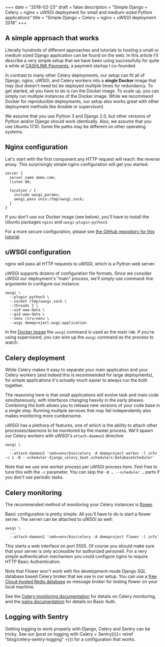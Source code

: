 +++
date = "2018-02-23"
draft = false
description = "Simple Django + Celery + nginx + uWSGI deployment for small and medium-sized Python applications"
title = "Simple Django + Celery + nginx + uWSGI deployment 2018"
+++

## A simple approach that works

Literally hundreds of different approaches and tutorials to hosting a small or medium sized Django application can be found on the web. In this article I'll describe a very simple setup that we have been using successfully for quite a while at [CASHLINK Payments](https://cashlink.io), a payment startup I co-founded.

In contrast to many other Celery deployments, our setup can fit all of Django, nginx, uWSGI, and Celery workers into a **single Docker** image that may (but doesn't need to) be deployed multiple times for redundancy. To get started, all you have to do is run the Docker image. To scale up, you can simply run multiple instances of the Docker image. While we recommend Docker for reproducible deployments, our setup also works great with  other deployment methods like Ansible or supervisord.

We assume that you use Python 3 and Django 2.0, but other versions of Python and/or Django should work identically. Also, we assume that you use Ubuntu 17.10. Some file paths may be different on other operating systems.

## Nginx configuration

Let's start with the first component any HTTP request will reach: the reverse proxy. This surprisingly simple nginx configuration will get you started:

```nginx
server {
  server_name demo.com;
  listen 80;

  location / {
    include uwsgi_params;
    uwsgi_pass unix:/tmp/uwsgi.sock;
  }
}
```

If you don't use our Docker image (see below), you'll have to install the Ubuntu packages `nginx` and `uwsgi-plugin-python3`.

For a more secure configuration, please see [the GitHub repository for this tutorial](https://github.com/jonashaag/django-nginx-uwsgi-celery-deployment).

## uWSGI configuration

nginx will pass all HTTP requests to uWSGI, which is a Python web server.

uWSGI supports dozens of configuration file formats. Since we consider uWSGI our deployment's "main" process, we'll simply use command-line arguments to configure our instance.

```
uwsgi \
  --plugin python3 \
  --socket /tmp/uwsgi.sock \
  --threads 2 \
  --uid www-data \
  --gid www-data \
  --venv /srv/venv \
  --wsgi demoproject.wsgi:application
```

In the [Docker image](https://github.com/jonashaag/django-nginx-uwsgi-celery-deployment) the `uwsgi` command is used as the main `CWD`. If you're using supervisord, you can wire up the `uwsgi` command as the process to watch.

## Celery deployment

While Celery makes it easy to separate your main application and your Celery workers (and indeed this is recommended for large deployments), for simple applications it's actually much easier to always run the both together.

The reasoning here is that small applications will evolve task and main code simultaneously, with interfaces changing heavily in the early phases. Combining the both allows you to release new versions of your code base in a single step. Running multiple services that may fail independently also makes monitoring more cumbersome.

uWSGI has a plethora of features, one of which is the ability to attach other processes/daemons to be monitored by the master process. We'll spawn our Celery workers with uWSGI's `attach-daemon2` directive:

```
uwsgi \
  ...
  --attach-daemon2 'cmd=venv/bin/celery -A demoproject worker -l info -c 1 -B --scheduler django_celery_beat.schedulers:DatabaseScheduler'
```

Note that we use one worker process per uWSGI process here. Feel free to tune this with the `-c` parameter. You can skip the `-B … --scheduler …` parts if you don't use periodic tasks. 

## Celery monitoring

The recommended method of monitoring your Celery instances is [flower](flower.readthedocs.io).

Basic configuration is pretty simple: All you'll have to do is start a flower server. The server can be attached to uWSGI as well:

```
uwsgi \
  ...
  --attach-daemon2 'cmd=venv/bin/celery -A demoproject flower -l info'
```

This starts a web interface on port 5555. Of course you should make sure that your server is only accessible for authorized personell. For a very simple authentication mechanism you could configure nginx to require HTTP Basic Authentication.

Note that Flower won't work with the development-mode Django SQL database based Celery broker that we use in our setup. You can use a [free Cloud-hosted Redis database](https://redislabs.com/) as message broker for testing flower on your local machine.

See the [Celery monitoring documentation](http://docs.celeryproject.org/en/latest/userguide/monitoring.html#flower-real-time-celery-web-monitor) for details on Celery monitoring, and the [nginx documentation](http://nginx.org/en/docs/) for details on Basic Auth.

## Logging with Sentry

Getting logging to work properly with Django, Celery and Sentry can be tricky. See our [post on logging with Celery + Sentry]({{< relref "blog/celery-sentry-logging" >}}) for a configuration that works.
